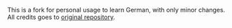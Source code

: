 This is a fork for personal usage to learn German, with only minor changes.
All credits goes to [original repository](https://github.com/codenameyau/cultivate).
